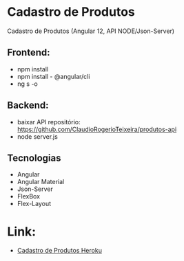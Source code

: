 # Cadastro de Produtos
Cadastro de Produtos (Angular 12, API NODE/Json-Server)

## Frontend:
- npm install
- npm install - @angular/cli
- ng s -o

## Backend:
- baixar API repositório: https://github.com/ClaudioRogerioTeixeira/produtos-api
- node server.js

## Tecnologias
- Angular
- Angular Material
- Json-Server
- FlexBox
- Flex-Layout

# Link:

- <a href="https://cadastroprodutosangular.herokuapp.com/" target="_blank">Cadastro de Produtos Heroku</a>



